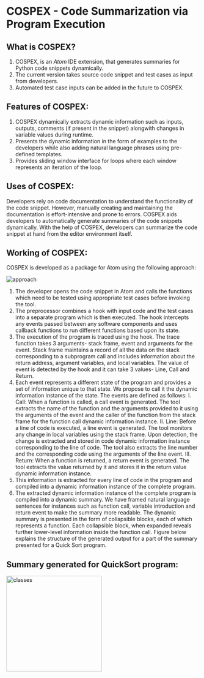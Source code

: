 # COSPEX - Code Summarization via Program Execution

## What is COSPEX?
1. COSPEX, is an *Atom* IDE extension, that generates summaries for Python code snippets dynamically.
2. The current version takes source code snippet and test cases as input from developers.
3. Automated test case inputs can be added in the future to COSPEX.

## Features of COSPEX:
1. COSPEX dynamically extracts dynamic information such as inputs, outputs, comments (if present in the snippet) alongwith changes in variable values during runtime. 
2. Presents the dynamic information in the form of examples to the developers while also adding natural language phrases using pre-defined templates.
3. Provides sliding window interface for loops where each window represents an iteration of the loop.

## Uses of COSPEX:
Developers rely on code documentation to understand the functionality of the code snippet. However, manually creating and maintaining the documentation is effort-intensive and prone to errors. 
COSPEX aids developers to automatically generate summaries of the code snippets dynamically.
With the help of COSPEX, developers can summarize the code snippet at hand from the editor environment itself.
## Working of COSPEX:
COSPEX is developed as a package for Atom using the following approach:

<img alt="approach" src="https://user-images.githubusercontent.com/35232831/99877164-24a16800-2c22-11eb-9012-5b70841c7216.jpeg">

1. The developer opens the code snippet in Atom and calls the functions which need to be tested using appropriate test cases before invoking the tool.     
2. The preprocessor combines a hook with input code and the test cases into a separate program which is then executed. The hook intercepts any events passed between any software components and uses callback functions to run different functions based upon its state.
3. The execution of the program is traced using the hook. The trace function takes 3 arguments- stack frame, event and arguments for the event. Stack frame maintains a record of all the data on the stack corresponding to a subprogram call and includes information about the return address, argument variables, and local variables. The value of event is detected by the hook and it can take 3 values- Line, Call and Return.
4. Each event represents a different state of the program and provides a set of information unique to that state. We propose to call it the dynamic information instance of the state. The events are defined as follows:
    I. Call: When a function is called, a call event is generated. The tool extracts the name of the function and the arguments provided to it using the arguments of the event and the caller of the function from the stack frame for the function call dynamic information instance.
    II. Line: Before a line of code is executed, a line event is generated. The tool monitors any change in local variables using the stack frame. Upon detection, the change is extracted and stored in code dynamic information instance corresponding to the line of code. The tool also extracts the line number and the corresponding code using the arguments of the line event.
    III. Return: When a function is returned, a return event is generated. The tool extracts the value returned by it and stores it in the return value dynamic information instance. 
5. This information is extracted for every line of code in the program and compiled into a dynamic information instance of the complete program.
6. The extracted dynamic information instance of the complete program is compiled into a dynamic summary. We have framed natural language sentences for instances such as function call, variable introduction and return event  to make the summary more readable. The dynamic summary is presented in the form of collapsible blocks, each of which represents a function. Each collapsible block, when expanded reveals further lower-level information inside the function call. Figure below explains the structure of the generated output for a part of the summary presented for a Quick Sort program. 


## Summary generated for QuickSort program:
<img width=250 alt="classes" src="https://user-images.githubusercontent.com/35232831/99877378-ce352900-2c23-11eb-9839-7ac4a324ea2e.png">

